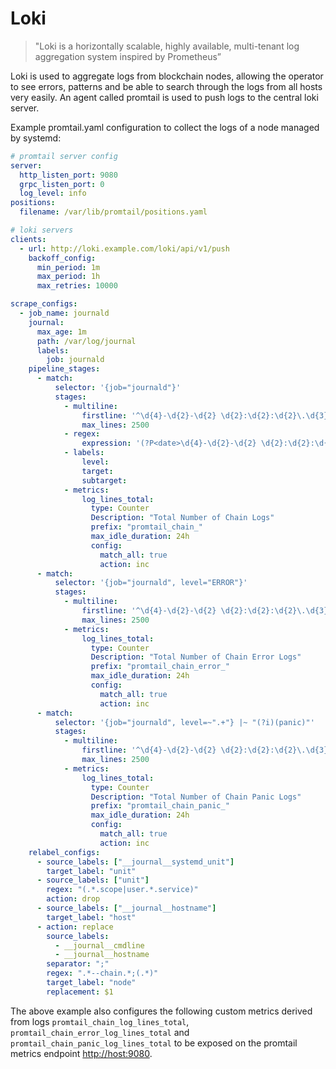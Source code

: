# Loki

> "Loki is a horizontally scalable, highly available, multi-tenant log aggregation system inspired by Prometheus”

Loki is used to aggregate logs from blockchain nodes, allowing the operator to see errors, patterns and be able to search through the logs from all hosts very easily. An agent called promtail is used to push logs to the central loki server.

Example promtail.yaml configuration to collect the logs of a node managed by systemd:

```yaml
# promtail server config
server:
  http_listen_port: 9080
  grpc_listen_port: 0
  log_level: info
positions:
  filename: /var/lib/promtail/positions.yaml

# loki servers
clients:
  - url: http://loki.example.com/loki/api/v1/push
    backoff_config:
      min_period: 1m
      max_period: 1h
      max_retries: 10000

scrape_configs:
  - job_name: journald
    journal:
      max_age: 1m
      path: /var/log/journal
      labels:
        job: journald
    pipeline_stages:
      - match:
          selector: '{job="journald"}'
          stages:
            - multiline:
                firstline: '^\d{4}-\d{2}-\d{2} \d{2}:\d{2}:\d{2}\.\d{3}'
                max_lines: 2500
            - regex:
                expression: '(?P<date>\d{4}-\d{2}-\d{2} \d{2}:\d{2}:\d{2}\.\d{3})\s+(?P<level>(TRACE|DEBUG|INFO|WARN|ERROR))\s+(?P<worker>([^\s]+))\s+(?P<target>[\w-]+):?:?(?P<subtarget>[\w-]+)?:[\s]?(?P<chaintype>\[[\w-]+\]+)?[\s]?(?P<message>.+)'
            - labels:
                level:
                target:
                subtarget:
            - metrics:
                log_lines_total:
                  type: Counter
                  Description: "Total Number of Chain Logs"
                  prefix: "promtail_chain_"
                  max_idle_duration: 24h
                  config:
                    match_all: true
                    action: inc
      - match:
          selector: '{job="journald", level="ERROR"}'
          stages:
            - multiline:
                firstline: '^\d{4}-\d{2}-\d{2} \d{2}:\d{2}:\d{2}\.\d{3}'
                max_lines: 2500
            - metrics:
                log_lines_total:
                  type: Counter
                  Description: "Total Number of Chain Error Logs"
                  prefix: "promtail_chain_error_"
                  max_idle_duration: 24h
                  config:
                    match_all: true
                    action: inc
      - match:
          selector: '{job="journald", level=~".+"} |~ "(?i)(panic)"'
          stages:
            - multiline:
                firstline: '^\d{4}-\d{2}-\d{2} \d{2}:\d{2}:\d{2}\.\d{3}'
                max_lines: 2500
            - metrics:
                log_lines_total:
                  type: Counter
                  Description: "Total Number of Chain Panic Logs"
                  prefix: "promtail_chain_panic_"
                  max_idle_duration: 24h
                  config:
                    match_all: true
                    action: inc
    relabel_configs:
      - source_labels: ["__journal__systemd_unit"]
        target_label: "unit"
      - source_labels: ["unit"]
        regex: "(.*.scope|user.*.service)"
        action: drop
      - source_labels: ["__journal__hostname"]
        target_label: "host"
      - action: replace
        source_labels:
          - __journal__cmdline
          - __journal__hostname
        separator: ";"
        regex: ".*--chain.*;(.*)"
        target_label: "node"
        replacement: $1
```

The above example also configures the following custom metrics derived from logs `promtail_chain_log_lines_total`, `promtail_chain_error_log_lines_total` and `promtail_chain_panic_log_lines_total` to be exposed on the promtail metrics endpoint <http://host:9080>.
